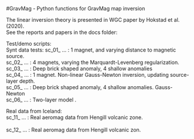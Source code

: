 #GravMag - Python functions for GravMag map inversion

The linear inversion theory is presented in WGC paper by Hokstad et al. (2020). <br />
See the reports and papers in the docs folder: <br />

Test/demo scripts:<br /> 
Synt data tests:
    sc_01_ ... : 1 magnet, and varying distance to magnetic source.<br /> 
    sc_02_ ... : 4 magnets, varying the Marquardt-Levenberg regularization.<br /> 
    sc_03_ ... : Deep brick shaped anomaly, 4 shallow anomalies<br /> 
    sc_04_ ... : 1 magnet. Non-linear Gauss-Newton inversion, updating source-layer depth.<br /> 
    sc_05_ ... : Deep brick shaped anomaly, 4 shallow anomalies. Gauss-Newton <br /> 
    sc_06_ ... : Two-layer model .<br />

Real data from Iceland: <br /> 
    sc_11_ ... : Real aeromag data from Hengill volcanic zone. <br />   
    sc_12_ ... : Real aeromag data from Hengill volcanic zon. <br />   
